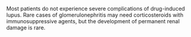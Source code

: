 Most patients do not experience severe complications of drug-induced lupus. Rare cases of glomerulonephritis may need corticosteroids with immunosuppressive agents, but the development of permanent renal damage is rare.